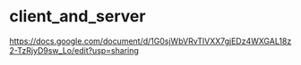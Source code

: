 # client_and_server
https://docs.google.com/document/d/1G0sjWbVRvTlVXX7gjEDz4WXGAL18z2-TzRjyD9sw_Lo/edit?usp=sharing
